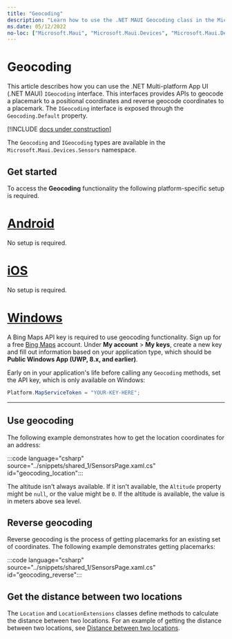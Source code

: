 ```yaml
---
title: "Geocoding"
description: "Learn how to use the .NET MAUI Geocoding class in the Microsoft.Maui.Devices.Sensors namespace. This class provides APIs to both geocode a placemark to a positional coordinate, and reverse geocode coordinates to a placemark."
ms.date: 05/12/2022
no-loc: ["Microsoft.Maui", "Microsoft.Maui.Devices", "Microsoft.Maui.Devices.Sensors"]
---
```


# Geocoding

This article describes how you can use the .NET Multi-platform App UI (.NET MAUI) `IGeocoding` interface. This interfaces provides APIs to geocode a placemark to a positional coordinates and reverse geocode coordinates to a placemark. The `IGeocoding` interface is exposed through the `Geocoding.Default` property.

[!INCLUDE [docs under construction](~/includes/preview-note.md)]

The `Geocoding` and `IGeocoding` types are available in the `Microsoft.Maui.Devices.Sensors` namespace.

## Get started

To access the **Geocoding** functionality the following platform-specific setup is required.

<!-- markdownlint-disable MD025 -->
# [Android](#tab/android)

No setup is required.

# [iOS](#tab/ios)

No setup is required.

# [Windows](#tab/windows)

A Bing Maps API key is required to use geocoding functionality. Sign up for a free [Bing Maps](https://www.bingmapsportal.com/) account. Under **My account** > **My keys**, create a new key and fill out information based on your application type, which should be **Public Windows App (UWP, 8.x, and earlier)**.

Early on in your application's life before calling any `Geocoding` methods, set the API key, which is only available on Windows:

```csharp
Platform.MapServiceToken = "YOUR-KEY-HERE";
```

-----
<!-- markdownlint-enable MD025 -->

## Use geocoding

The following example demonstrates how to get the location coordinates for an address:

:::code language="csharp" source="../snippets/shared_1/SensorsPage.xaml.cs" id="geocoding_location":::

The altitude isn't always available. If it isn't available, the `Altitude` property might be `null`, or the value might be `0`. If the altitude is available, the value is in meters above sea level.

## Reverse geocoding

Reverse geocoding is the process of getting placemarks for an existing set of coordinates. The following example demonstrates getting placemarks:

:::code language="csharp" source="../snippets/shared_1/SensorsPage.xaml.cs" id="geocoding_reverse":::

## Get the distance between two locations

The `Location` and `LocationExtensions` classes define methods to calculate the distance between two locations. For an example of getting the distance between two locations, see [Distance between two locations](geolocation.md#distance-between-two-locations).
